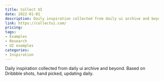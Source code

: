 ```yaml
---
title: Collect UI
date: 2022-01-01
description: Daily inspiration collected from daily ui archive and beyond. Based on Dribbble shots, hand picked, updating daily.
link: https://collectui.com/
pricing:
tags: 
- Examples
- Research
- UI examples
categories:
- Inspiration
---
```


Daily inspiration collected from daily ui archive and beyond. Based on Dribbble shots, hand picked, updating daily.
